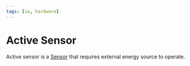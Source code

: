 ```yaml
---
tags: [io, hardware]
---
```


# Active Sensor

Active sensor is a [Sensor](202404061101.md) that requires external energy
source to operate.
